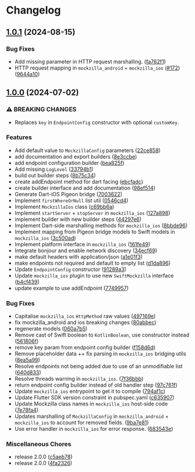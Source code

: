 # Changelog

## [1.0.1](https://github.com/Apadmi-Engineering/Mockzilla/compare/flutter-mockzilla-v1.0.0...flutter-mockzilla-v1.0.1) (2024-08-15)


### Bug Fixes

* Add missing parameter in HTTP request marshalling. ([fa762f1](https://github.com/Apadmi-Engineering/Mockzilla/commit/fa762f148425475b342f71fdb40960ae7d984cf7))
* HTTP request mapping in `mockzilla_android` + `mockzilla_ios` ([#172](https://github.com/Apadmi-Engineering/Mockzilla/issues/172)) ([9644a10](https://github.com/Apadmi-Engineering/Mockzilla/commit/9644a102b4af40c63ea3caa56db838eba04fb648))

## [1.0.0](https://github.com/Apadmi-Engineering/Mockzilla/compare/flutter-mockzilla-v0.1.0...flutter-mockzilla-v1.0.0) (2024-07-02)


### ⚠ BREAKING CHANGES

* Replaces `key` in `EndpointConfig` constructor with optional `customKey`.

### Features

* Add default value to `MockzillaConfig` parameters ([22ce858](https://github.com/Apadmi-Engineering/Mockzilla/commit/22ce8583bea6a0a55ec621d832dbb0f31735d264))
* add documentation and export builders ([8e3ccbe](https://github.com/Apadmi-Engineering/Mockzilla/commit/8e3ccbe08e44e80dde7f60914604fbc18dbdad66))
* add endpoint configuration builder ([bea825f](https://github.com/Apadmi-Engineering/Mockzilla/commit/bea825fef2b6766d929e63583a5002e388bd412b))
* Add missing `LogLevel` ([33794b1](https://github.com/Apadmi-Engineering/Mockzilla/commit/33794b1c446c854b5bbe8a28a0f1a88489da28fe))
* build out builder steps ([8b75c34](https://github.com/Apadmi-Engineering/Mockzilla/commit/8b75c341a093d1cf4c614b52804dbf2d92f3a995))
* create addEndpoint method for dart facing ([ebcfadc](https://github.com/Apadmi-Engineering/Mockzilla/commit/ebcfadce9fef3746c1068e12a304e5532621878c))
* create builder interface and add documentation ([98ef514](https://github.com/Apadmi-Engineering/Mockzilla/commit/98ef514a89df02f1eefd2452d2c29c6c3665bbf9))
* Generate Dart-iOS Pigeon bridge ([7003622](https://github.com/Apadmi-Engineering/Mockzilla/commit/70036227e27e96f5b728e3308b4e17b9b14d7a4f))
* Implement `firstWhereOrNull` list util ([0546cd4](https://github.com/Apadmi-Engineering/Mockzilla/commit/0546cd40e987320263514bee9113888f42d43ba6))
* Implement `MockzillaIos` class ([c69bb6a](https://github.com/Apadmi-Engineering/Mockzilla/commit/c69bb6a0115c1cc71a9a8f46c9462a69bdf9504a))
* Implement `startServer` + `stopServer` in `mockzilla_ios` ([127a898](https://github.com/Apadmi-Engineering/Mockzilla/commit/127a898de9a807051a5488fe63814c2560bbf6e5))
* implement builder with new builder steps ([44297e6](https://github.com/Apadmi-Engineering/Mockzilla/commit/44297e63b050ea68e3266347f08a2ee2a37edbd6))
* Implement Dart-side marshalling methods for `mockzilla_ios` ([8bbde96](https://github.com/Apadmi-Engineering/Mockzilla/commit/8bbde96dc1c80bb7701cc3f895af6c155fb9226f))
* Implement mapping from Pigeon bridge models to Swift models in `mockzilla_ios` ([3c500ad](https://github.com/Apadmi-Engineering/Mockzilla/commit/3c500ad406949cdef28d7069878b7598583cd5df))
* Implement platform interface in `mockzilla_ios` ([161fe49](https://github.com/Apadmi-Engineering/Mockzilla/commit/161fe49b2c731655cd984b7288d08a900daf9e39))
* Integrate bonjour and enable network discovery ([34ecf69](https://github.com/Apadmi-Engineering/Mockzilla/commit/34ecf6923db72438df826ef1593d3a946176eebc))
* make default headers with application/json ([a1e01f3](https://github.com/Apadmi-Engineering/Mockzilla/commit/a1e01f357ae785bf07e81886a8fee40287316d1d))
* make endpoints not required and default to empty list ([d1da896](https://github.com/Apadmi-Engineering/Mockzilla/commit/d1da8963e7b9a27886bab7bf2b1b66027a4819bb))
* Update `EndpointConfig` constructor ([91289a3](https://github.com/Apadmi-Engineering/Mockzilla/commit/91289a3cb072b346411356e2ce2c09b83d15b25d))
* Update `mockzilla_ios` plugin to use new `SwiftMockzilla` interface ([b4cf439](https://github.com/Apadmi-Engineering/Mockzilla/commit/b4cf43993e2932dd133c642f517784b17751df3a))
* update example to use addEndpoint ([7749957](https://github.com/Apadmi-Engineering/Mockzilla/commit/77499573a95fbf9b8ecf688495d8a91bf7f8b6cc))


### Bug Fixes

* Capitalise `mockzilla_ios` `HttpMethod` raw values ([497169e](https://github.com/Apadmi-Engineering/Mockzilla/commit/497169ec718dcb9640a6f1c81bc3aff2ab9f7757))
* fix mockzilla_android and ios breaking changes ([80abbec](https://github.com/Apadmi-Engineering/Mockzilla/commit/80abbec6e70b93717b8c7db5abf89abb08ffd0bb))
* regenerate models ([060a7b5](https://github.com/Apadmi-Engineering/Mockzilla/commit/060a7b59af516cde6847def92d1c8ca83e78927b))
* Remove cast of Swift boolean to `KotlinBoolean`, use constructor instead ([561806f](https://github.com/Apadmi-Engineering/Mockzilla/commit/561806fa47cd0a9d5e652e55a007ed6f5eb88039))
* remove key param from endpoint config builder ([f158d6d](https://github.com/Apadmi-Engineering/Mockzilla/commit/f158d6db05f96f9746d279a7be0f16211645a6a2))
* Remove placeholder data ++ fix parsing in `mockzilla_ios` bridging utils ([8ea5a99](https://github.com/Apadmi-Engineering/Mockzilla/commit/8ea5a999a168746a54ab6d413b7f9f9393d233cc))
* Resolve endpoints not being added due to use of an unmodifiable list ([640d833](https://github.com/Apadmi-Engineering/Mockzilla/commit/640d83324bd91627a325a25ad7bed35ebcb44939))
* Resolve threads warning in `mockzilla_ios`. ([7f36bbb](https://github.com/Apadmi-Engineering/Mockzilla/commit/7f36bbb35810f182d5fc63ae26626563e02111bf))
* return endpoint config builder instead of old handler step ([97c761f](https://github.com/Apadmi-Engineering/Mockzilla/commit/97c761fcaa9895efdebd201404a289327b5ab2b0))
* Update `mockzilla_ios` entrypoint to get it to compile ([794af1c](https://github.com/Apadmi-Engineering/Mockzilla/commit/794af1c7dacc40a956c5ba6b5b3f12e521716a4c))
* Update Flutter SDK version constraint in pubspec.yaml ([c635907](https://github.com/Apadmi-Engineering/Mockzilla/commit/c635907f5dd4149a541cba212099d76d9dc6d6b6))
* Update Mockzilla class names in `mockzilla_ios` host-side code ([7e78fa4](https://github.com/Apadmi-Engineering/Mockzilla/commit/7e78fa489620061af565fd3a602314a0143f00c1))
* Updates marshalling of `MockzillaConfig` in `mockzilla_android` + `mockzilla_ios` to account for removed fields. ([9ba7e81](https://github.com/Apadmi-Engineering/Mockzilla/commit/9ba7e81d157c9e8486d5002102cd65c91c938e1f))
* Use error handler in `mockzilla_ios` for error response. ([683543e](https://github.com/Apadmi-Engineering/Mockzilla/commit/683543eddc90cf2a70d99cadb201f97a811d734f))


### Miscellaneous Chores

* release 2.0.0 ([c5aeb78](https://github.com/Apadmi-Engineering/Mockzilla/commit/c5aeb78c070a0dcee855920b6f0dce1966b98245))
* release 2.0.0 ([4fa2326](https://github.com/Apadmi-Engineering/Mockzilla/commit/4fa2326c45a13f764dbe8549cf91bae36db85a1b))
